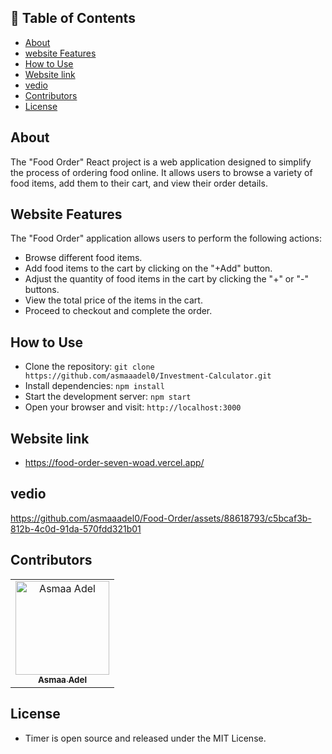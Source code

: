 ## 📝 Table of Contents

- [About <a name = "about"></a>](#about-)
- [website Features <a name = "website-Features"></a>](#website-Features-)
- [How to Use <a name = "How-to-Use"></a>](#How-to-Use-)
- [Website link <a name = "link"></a>](#website-link-)
- [vedio <a name = "vedio"></a>](#vedio-)
- [Contributors <a name = "Contributors"></a>](#contributors-)
- [License <a name = "License"></a>](#License-) 
## About <a name = "about"></a>

The "Food Order" React project is a web application designed to simplify the process of ordering food online. It allows users to browse a variety of food items, add them to their cart, and view their order details.

## Website Features <a name = "website-Features"></a>

The "Food Order" application allows users to perform the following actions:

- Browse different food items.
- Add food items to the cart by clicking on the "+Add" button.
- Adjust the quantity of food items in the cart by clicking the "+" or "-" buttons.
- View the total price of the items in the cart.
- Proceed to checkout and complete the order.

## How to Use <a name = "How-to-Use"></a>

- Clone the repository: `git clone https://github.com/asmaaadel0/Investment-Calculator.git`
- Install dependencies: `npm install`
- Start the development server: `npm start`
- Open your browser and visit: `http://localhost:3000`

## Website link <a name = "link"></a>
- https://food-order-seven-woad.vercel.app/

## vedio <a name = "vedio"></a>



https://github.com/asmaaadel0/Food-Order/assets/88618793/c5bcaf3b-812b-4c0d-91da-570fdd321b01


## Contributors <a name = "Contributors"></a>

<table>
  <tr>
    <td align="center">
    <a href="https://github.com/asmaaadel0" target="_black">
    <img src="https://avatars.githubusercontent.com/u/88618793?s=400&u=886a14dc5ef5c205a8e51942efe9665ed8fd4717&v=4" width="150px;" alt="Asmaa Adel"/>
    <br />
    <sub><b>Asmaa Adel</b></sub></a>
    
  </tr>
 </table>

 ## License <a name = "License"></a> 
- Timer is open source and released under the MIT License.

